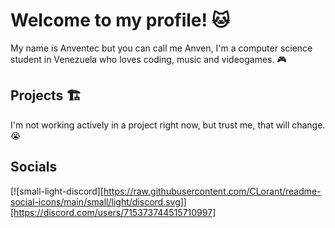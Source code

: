 # Welcome to my profile! 🐱

My name is Anventec but you can call me Anven, I'm a computer science student in Venezuela who loves coding, music and videogames. 🎮

## Projects :building_construction:

I'm not working actively in a project right now, but trust me, that will change. :sob:

## Socials 

[![small-light-discord][https://raw.githubusercontent.com/CLorant/readme-social-icons/main/small/light/discord.svg]][https://discord.com/users/715373744515710997]
